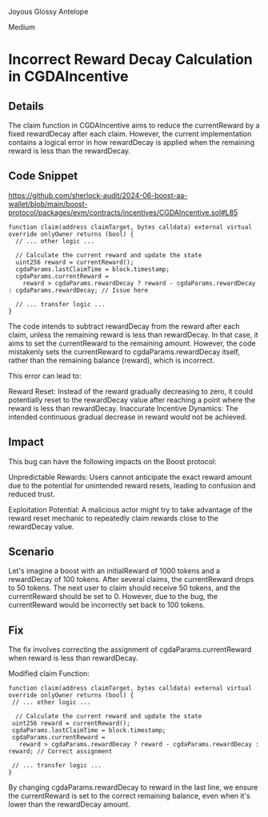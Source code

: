 Joyous Glossy Antelope

Medium

# Incorrect Reward Decay Calculation in CGDAIncentive

## Details

The claim function in CGDAIncentive aims to reduce the currentReward by a fixed rewardDecay after each claim. However, the current implementation contains a logical error in how rewardDecay is applied when the remaining reward is less than the rewardDecay.

## Code Snippet

https://github.com/sherlock-audit/2024-06-boost-aa-wallet/blob/main/boost-protocol/packages/evm/contracts/incentives/CGDAIncentive.sol#L85

```solidity
function claim(address claimTarget, bytes calldata) external virtual override onlyOwner returns (bool) {
  // ... other logic ...

  // Calculate the current reward and update the state
  uint256 reward = currentReward();
  cgdaParams.lastClaimTime = block.timestamp;
  cgdaParams.currentReward =
    reward > cgdaParams.rewardDecay ? reward - cgdaParams.rewardDecay : cgdaParams.rewardDecay; // Issue here

  // ... transfer logic ...
}
```

The code intends to subtract rewardDecay from the reward after each claim, unless the remaining reward is less than rewardDecay. In that case, it aims to set the currentReward to the remaining amount. However, the code mistakenly sets the currentReward to cgdaParams.rewardDecay itself, rather than the remaining balance (reward), which is incorrect.

This error can lead to:

Reward Reset: Instead of the reward gradually decreasing to zero, it could potentially reset to the rewardDecay value after reaching a point where the reward is less than rewardDecay.
Inaccurate Incentive Dynamics: The intended continuous gradual decrease in reward would not be achieved.

## Impact

This bug can have the following impacts on the Boost protocol:

Unpredictable Rewards: Users cannot anticipate the exact reward amount due to the potential for unintended reward resets, leading to confusion and reduced trust.

Exploitation Potential: A malicious actor might try to take advantage of the reward reset mechanic to repeatedly claim rewards close to the rewardDecay value.

## Scenario

Let's imagine a boost with an initialReward of 1000 tokens and a rewardDecay of 100 tokens. After several claims, the currentReward drops to 50 tokens. The next user to claim should receive 50 tokens, and the currentReward should be set to 0. However, due to the bug, the currentReward would be incorrectly set back to 100 tokens.

## Fix

The fix involves correcting the assignment of cgdaParams.currentReward when reward is less than rewardDecay.

Modified claim Function:

```solidity
function claim(address claimTarget, bytes calldata) external virtual override onlyOwner returns (bool) {
 // ... other logic ...

  // Calculate the current reward and update the state
 uint256 reward = currentReward();
 cgdaParams.lastClaimTime = block.timestamp;
 cgdaParams.currentReward =
   reward > cgdaParams.rewardDecay ? reward - cgdaParams.rewardDecay : reward; // Correct assignment

 // ... transfer logic ...
}
```

By changing cgdaParams.rewardDecay to reward in the last line, we ensure the currentReward is set to the correct remaining balance, even when it's lower than the rewardDecay amount.